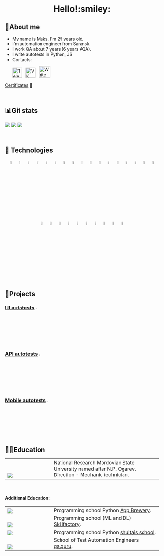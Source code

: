 <div align="center">
   <h1>
      Hello!:smiley:
   </h1>
</div>


<!--About me-->

## :information_desk_person:About me

- My name is Maks, I'm 25 years old.
- I'm automation engineer from Saransk.
- I work QA about 7 years (6 years AQA).
- I write autotests in Python, JS
- Contacts:

<p>
  &#8287;&#8287;&#8287;&#8287;&#8287;
  <a href="https://t.me/maksim_kudaev"><img width="32px" alt="Telegram" title="Telegram" src="images/social_networks/tg.png"/></a>
  &#8287;
  <a href="https://vk.com/mkudaev"><img width="32px" alt="VK" title="Vk" src="images/social_networks/vk.png"/></a>
  &#8287;
  <a href="https://mail.google.com/mail/u/0/?ogbl#inbox?compose=DmwnWrRlRjJHDstQKfqbBPWsvShdDGglmJpTgrQTFhgFrjKxlzLzcBxlDMljTmFtKvHVPrvVsfKQ"><img width="37px" alt="Write me Email" title="Gmail" src="images/social_networks/gmail.png"/></a>
</p>

<p><a href="https://disk.yandex.ru/d/uNwqhAVjSWqrNw">Certificates</a> 📜</p>

<!--Git Stats-->

&#8287;&#8287;&#8287;&#8287;&#8287;

## :bar_chart:Git stats

![](http://github-profile-summary-cards.vercel.app/api/cards/stats?username=mkdv00&theme=tokyonight)
![](http://github-profile-summary-cards.vercel.app/api/cards/repos-per-language?username=mkdv00&theme=tokyonight)
![](https://github-profile-summary-cards.vercel.app/api/cards/profile-details?username=mkdv00&theme=tokyonight)


<!--Stack and tools-->

&#8287;&#8287;&#8287;&#8287;&#8287;

## :briefcase: Technologies

<p  align="center">
  <code><img width="5%" title="Pycharm" src="images/logo_stacks/pycharm.png"></code>
  <code><img width="5%" title="Python" src="images/logo_stacks/python.png"></code>
  <code><img width="5%" title="Pytest" src="images/logo_stacks/pytest.png"></code>
  <code><img width="5%" title="Selene" src="images/logo_stacks/selene.png"></code>
  <code><img width="5%" title="Selenium" src="images/logo_stacks/selenium.png"></code>
  <code><img width="5%" title="Requests" src="images/logo_stacks/requests.png"></code>
  <code><img width="5%" title="GitHub" src="images/logo_stacks/github.png"></code>
  <code><img width="5%" title="GitLab" src="images/logo_stacks/git_lab.png"></code>
  <code><img width="5%" title="Jenkins" src="images/logo_stacks/jenkins.png"></code>
  <code><img width="5%" title="Kubernetes" src="images/logo_stacks/kuber.png"></code>
  <code><img width="5%" title="Docker" src="images/logo_stacks/docker.png"></code>
  <code><img width="5%" title="Selenoid" src="images/logo_stacks/selenoid.png"></code>
  <code><img width="5%" title="Allure Report" src="images/logo_stacks/allure_report.png"></code>
  <code><img width="5%" title="Allure TestOps" src="images/logo_stacks/allure_testops.png"></code>
  <code><img width="5%" title="Appium" src="images/logo_stacks/appium.png"></code>
  <code><img width="5%" title="Browserstack" src="images/logo_stacks/browserstack.png"></code>
  <code><img width="5%" title="Jira" src="images/logo_stacks/jira.png"></code>
  <code><img width="5%" title="YouTrack" src="images/logo_stacks/yt.png"></code>
  <code><img width="5%" title="Confluence" src="images/logo_stacks/confluence.png"></code>
  <code><img width="5%" title="Android Studio" src="images/logo_stacks/android_studio.png"></code>
  <code><img width="5%" title="Xcode" src="images/logo_stacks/xcode.png"></code>
  <code><img width="5%" title="Postman" src="images/logo_stacks/postman.png"></code>
  <code><img width="5%" title="Telegram" src="images/logo_stacks/tg.png"></code>
  <code><img width="5%" title="Slack" src="images/logo_stacks/slack.png"></code>
  <code><img width="5%" title="PgAdmin" src="images/logo_stacks/pgadmin.png"></code>
  <code><img width="5%" title="Xmind" src="images/logo_stacks/xmind.png"></code>
  <code><img width="5%" title="K6" src="images/logo_stacks/K6-logo.svg.png"></code>
</p>


<!--Projects-->

## :floppy_disk:Projects

### [UI autotests](https://github.com/mkdv00/ui_demoqa) <img width="3%" title="GitHub" src="images/logo_stacks/github.png">

### [API autotests](https://github.com/mkdv00/reqres_in) <img width="3%" title="GitHub" src="images/logo_stacks/github.png">

### [Mobile autotests](https://github.com/mkdv00/wikipedia-mobile) <img width="3%" title="GitHub" src="images/logo_stacks/github.png">

<!--Education-->

## :man_student:Education

<table width="100%" border='0'>
   <tr> 
    <td width="30%" valign="bottom"><img src="images/social_networks/univer_logo.jpg"></td><td valign="middle">National Research Mordovian State University named after N.P. Ogarev. Direction - Mechanic technician.</td></tr>
  </table>
  </br>

#### Additional Education:

<table width="100%" border='0'>
   <tr><td width="20%" valign="bottom"><img src="images/social_networks/app_brewery.png"></td><td valign="middle">Programming school Python <a target="_blank" href="https://appbrewery.com/">App Brewery</a>.</td></tr>

   <tr><td width="30%" valign="bottom"><img src="images/social_networks/skillfactory.png"></td><td valign="middle">Programming school (ML and DL) <a target="_blank" href="https://skillfactory.ru/data-scientist-pro">Skillfactory</a>.</td></tr>
   </tr>

   <tr><td width="30%" valign="bottom"><img src="images/social_networks/shultais.png"></td><td valign="middle">Programming school Python <a target="_blank" href="https://shultais.education/lms/courses">shultais school</a>.</td></tr>

   <tr><td width="30%" valign="bottom"><img src="images/social_networks/qa_guru.png"></td><td valign="middle">School of Test Automation Engineers <a target="_blank" href="https://qa.guru">qa.guru</a>.</td></tr>
   </tr>
  </table>
